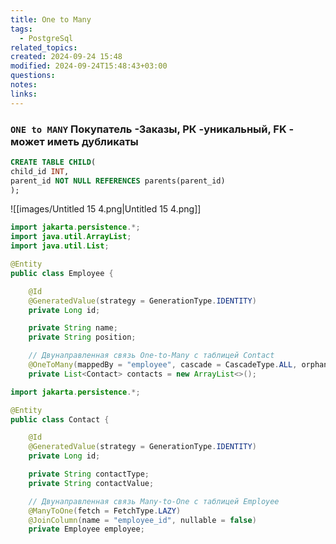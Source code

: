 ```yaml
---
title: One to Many
tags:
  - PostgreSql
related_topics: 
created: 2024-09-24 15:48
modified: 2024-09-24T15:48:43+03:00
questions: 
notes: 
links: 
---
```


### `ONE to MANY` Покупатель -Заказы, РК -уникальный, FK - может иметь дубликаты

```SQL
CREATE TABLE CHILD(
child_id INT,
parent_id NOT NULL REFERENCES parents(parent_id)
);
```

![[images/Untitled 15 4.png|Untitled 15 4.png]]

```java
import jakarta.persistence.*;
import java.util.ArrayList;
import java.util.List;

@Entity
public class Employee {

    @Id
    @GeneratedValue(strategy = GenerationType.IDENTITY)
    private Long id;

    private String name;
    private String position;

    // Двунаправленная связь One-to-Many с таблицей Contact
    @OneToMany(mappedBy = "employee", cascade = CascadeType.ALL, orphanRemoval = true)
    private List<Contact> contacts = new ArrayList<>();

```


```java
import jakarta.persistence.*;

@Entity
public class Contact {

    @Id
    @GeneratedValue(strategy = GenerationType.IDENTITY)
    private Long id;

    private String contactType;
    private String contactValue;

    // Двунаправленная связь Many-to-One с таблицей Employee
    @ManyToOne(fetch = FetchType.LAZY)
    @JoinColumn(name = "employee_id", nullable = false)
    private Employee employee;

```

